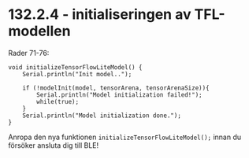 # 132.2.4 - initialiseringen av TFL-modellen

Rader 71-76:

```
void initializeTensorFlowLiteModel() {
    Serial.println("Init model..");

    if (!modelInit(model, tensorArena, tensorArenaSize)){
        Serial.println("Model initialization failed!");
        while(true);
    }
    Serial.println("Model initialization done.");
}
```

Anropa den nya funktionen `initializeTensorFlowLiteModel();` innan du
försöker ansluta dig till BLE!
